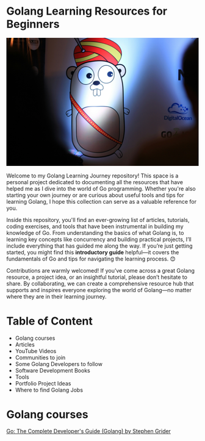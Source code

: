# Golang Learning Resources for Beginners

![Photo by Chinmay B on Unsplash](https://github.com/mfonobongd/golang-resources/blob/main/chinmay-b-fd9mIBluHkA-unsplash.jpg)

      
Welcome to my Golang Learning Journey repository! This space is a personal project dedicated to documenting all the resources that have helped me as I dive into the world of Go programming. Whether you're also starting your own journey or are curious about useful tools and tips for learning Golang, I hope this collection can serve as a valuable reference for you.

Inside this repository, you'll find an ever-growing list of articles, tutorials, coding exercises, and tools that have been instrumental in building my knowledge of Go. From understanding the basics of what Golang is, to learning key concepts like concurrency and building practical projects, I’ll include everything that has guided me along the way. If you’re just getting started, you might find this **introductory guide** helpful—it covers the fundamentals of Go and tips for navigating the learning process. 😊

Contributions are warmly welcomed! If you’ve come across a great Golang resource, a project idea, or an insightful tutorial, please don’t hesitate to share. By collaborating, we can create a comprehensive resource hub that supports and inspires everyone exploring the world of Golang—no matter where they are in their learning journey.

# Table of Content
- Golang courses
- Articles
- YouTube Videos
- Communities to join
- Some Golang Developers to follow
- Software Development Books
- Tools
- Portfolio Project Ideas
- Where to find Golang Jobs

# Golang courses
[Go: The Complete Developer's Guide (Golang) by Stephen Grider](https://www.udemy.com/share/101XnU3@Fxq8pOaBdfn5-rAPRcwCFMtxQdUPR5pK93mviZLz1DnNTA0_pQlTY7Cig-KBHlSM/) 
